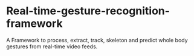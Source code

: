 # Real-time-gesture-recognition-framework
A Framework to process, extract, track, skeleton and predict whole body gestures from real-time video feeds. 
